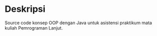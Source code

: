 # Deskripsi
Source code konsep OOP dengan Java untuk asistensi praktikum mata kuliah Pemrograman Lanjut.
